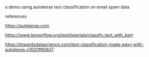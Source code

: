 a demo using autokeras text classification on email spam data

references 

https://autokeras.com

https://www.tensorflow.org/text/tutorials/classify_text_with_bert

https://towardsdatascience.com/text-classification-made-easy-with-autokeras-c1020ff60b17



